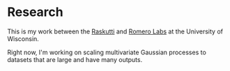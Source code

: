# Research

This is my work between the [Raskutti](http://pages.cs.wisc.edu/~raskutti/) and [Romero Labs](http://www.romerolab.org) at the University of Wisconsin.

Right now, I'm working on scaling multivariate Gaussian processes to datasets that are large and have many outputs.
